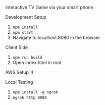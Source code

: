 Interactive TV Game via your smart phone

Development Setup
1) `npm install`
2) `npm start`
3) Navigate to localhost:8080 in the browser


Client Side
1) `npm run build`
2) Open index.html in root


AWS Setup
1) 

Local Testing
1) `npm install -g ngrok`
2) `ngrok http 8080`